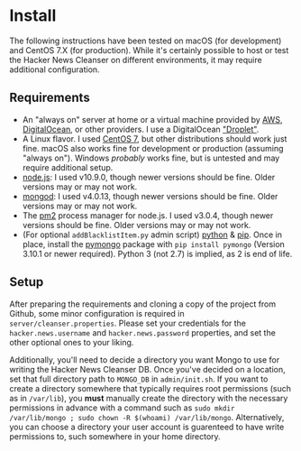 # Install

The following instructions have been tested on macOS (for development) and CentOS 7.X (for production). While it's certainly possible to host or test the Hacker News Cleanser on different environments, it may require additional configuration.

## Requirements

* An "always on" server at home or a virtual machine provided by [AWS](https://aws.amazon.com), [DigitalOcean](https://www.digitalocean.com), or other providers. I use a DigitalOcean ["Droplet"](https://www.digitalocean.com/products/droplets/).
* A Linux flavor. I used [CentOS 7](https://www.centos.org), but other distributions should work just fine. macOS also works fine for development or production (assuming "always on"). Windows *probably* works fine, but is untested and may require additional setup.
* [node.js](https://www.digitalocean.com/community/tutorials/how-to-install-node-js-on-a-centos-7-server): I used v10.9.0, though newer versions should be fine. Older versions may or may not work.
* [mongod](https://docs.mongodb.com/manual/tutorial/install-mongodb-on-red-hat/#configure-the-package-management-system-yum): I used v4.0.13, though newer versions should be fine. Older versions may or may not work.
* The [pm2](http://pm2.keymetrics.io) process manager for node.js. I used v3.0.4, though newer versions should be fine. Older versions may or may not work.
* (For optional `addBlacklistItem.py` admin script) [python](https://www.python.org) & [pip](https://pypi.org/project/pip/). Once in place, install the [pymongo](https://api.mongodb.com/python/current/) package with `pip install pymongo` (Version 3.10.1 or newer required). Python 3 (not 2.7) is implied, as 2 is end of life.

## Setup

After preparing the requirements and cloning a copy of the project from Github, some minor configuration is required in `server/cleanser.properties`. Please set your credentials for the `hacker.news.username` and `hacker.news.password` properties, and set the other optional ones to your liking.

Additionally, you'll need to decide a directory you want Mongo to use for writing the Hacker News Cleanser DB. Once you've decided on a location, set that full directory path to `MONGO_DB` in `admin/init.sh`. If you want to create a directory somewhere that typically requires root permissions (such as in `/var/lib`), you **must** manually create the directory with the necessary permissions in advance with a command such as `sudo mkdir /var/lib/mongo ; sudo chown -R $(whoami) /var/lib/mongo`. Alternatively, you can choose a directory your user account is guarenteed to have write permissions to, such somewhere in your home directory.